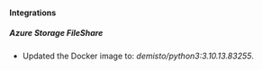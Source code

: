 #### Integrations
##### Azure Storage FileShare
- Updated the Docker image to: *demisto/python3:3.10.13.83255*.
